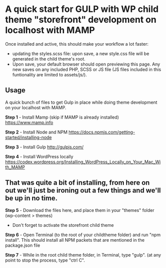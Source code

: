 # A quick start for GULP with WP child theme "storefront" development on localhost with MAMP

Once installed and active, this should make your workflow a lot faster:
- updating the styles.scss file: upon save, a new style.css file will be generated in the child theme's root.
- Upon save, your default browser should open previewing this page. Any new saves on any included PHP, SCSS or JS file (JS files included in this funtionality are limited to assets/js/).

## Usage

A quick bunch of files to get Gulp in place while doing theme development on your localhost with MAMP.

<strong>Step 1</strong> - Install Mamp (skip if MAMP is already installed)
https://www.mamp.info

<strong>Step 2</strong> - Install Node and NPM
https://docs.npmjs.com/getting-started/installing-node

<strong>Step 3</strong> - Install Gulp
http://gulpjs.com/

<strong>Step 4</strong> - Install WordPress locally
https://codex.wordpress.org/Installing_WordPress_Locally_on_Your_Mac_With_MAMP

## That was quite a bit of installing, from here on out we'll just be ironing out a few things and we'll be up in no time.

<strong>Step 5</strong> - Download the files here, and place them in your "themes" folder (wp-content > themes)
- Don't forget to activate the storefront child theme

<strong>Step 6</strong> - Open Terminal (to the root of your childtheme folder) and run "npm install". This should install all NPM packets that are mentioned in the package.json file

<strong>Step 7</strong> - While in the root child theme folder, in Terminal, type "gulp". (at any point to stop the process, type "ctrl C".

